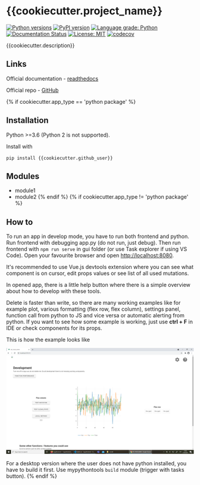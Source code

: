 # {{cookiecutter.project_name}}

[![Python versions](https://img.shields.io/pypi/pyversions/{{cookiecutter.project_name}}.svg)](https://pypi.python.org/pypi/{{cookiecutter.project_name}}) [![PyPI version](https://badge.fury.io/py/{{cookiecutter.project_name}}.svg)](https://badge.fury.io/py/{{cookiecutter.project_name}}) [![Language grade: Python](https://img.shields.io/lgtm/grade/python/g/{{cookiecutter.github_user}}/{{cookiecutter.project_name}}.svg?logo=lgtm&logoWidth=18)](https://lgtm.com/projects/g/{{cookiecutter.github_user}}/{{cookiecutter.project_name}}/context:python) [![Documentation Status](https://readthedocs.org/projects/{{cookiecutter.project_name}}/badge/?version=latest)](https://{{cookiecutter.project_name}}.readthedocs.io/en/latest/?badge=latest) [![License: MIT](https://img.shields.io/badge/License-MIT-yellow.svg)](https://opensource.org/licenses/MIT) [![codecov](https://codecov.io/gh/{{cookiecutter.github_user}}/{{cookiecutter.project_name}}/branch/master/graph/badge.svg)](https://codecov.io/gh/{{cookiecutter.github_user}}/{{cookiecutter.project_name}})

{{cookiecutter.description}}

## Links

Official documentation - [readthedocs](https://{{cookiecutter.github_user}}.readthedocs.io/)

Official repo - [GitHub](https://github.com/{{cookiecutter.github_user}}/{{cookiecutter.github_user}})

{% if cookiecutter.app_type == 'python package' %}
## Installation

Python >=3.6 (Python 2 is not supported).

Install with

```console
pip install {{cookiecutter.github_user}}
```
## Modules

- module1
- module2
{% endif %}
{% if cookiecutter.app_type != 'python package' %}
## How to

To run an app in develop mode, you have to run both frontend and python. Run frontend with debugging app.py (do not run, just debug). Then run frontend with `npm run serve` in gui folder (or use Task explorer if using VS Code). Open your favourite browser and open [http://localhost:8080](http://localhost:8080).

It's recommended to use Vue.js devtools extension where you can see what component is on cursor, edit props values or see list of all used mutations.

In opened app, there is a little help button where there is a simple overview about how to develop with these tools.

Delete is faster than write, so there are many working examples like for example plot, various formatting (flex row, flex column), settings panel, function call from python to JS and vice versa or automatic alerting from python. If you want to see how some example is working, just use **ctrl + F** in IDE or check components for its props.

This is how the example looks like

<div align="center"><img src="docs/source/_static/project-starter-gui.png" width="620" alt="project-starter-gui"/></div>

For a desktop version where the user does not have python installed, you have to build it first. Use mypythontools `build` module (trigger with tasks button).
{% endif %}
